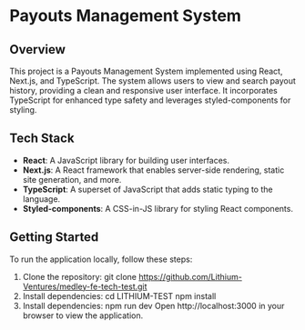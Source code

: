 # Payouts Management System

## Overview

This project is a Payouts Management System implemented using React, Next.js, and TypeScript. The system allows users to view and search payout history, providing a clean and responsive user interface. It incorporates TypeScript for enhanced type safety and leverages styled-components for styling.

## Tech Stack

- **React**: A JavaScript library for building user interfaces.
- **Next.js**: A React framework that enables server-side rendering, static site generation, and more.
- **TypeScript**: A superset of JavaScript that adds static typing to the language.
- **Styled-components**: A CSS-in-JS library for styling React components.

## Getting Started

To run the application locally, follow these steps:

1. Clone the repository:
   git clone https://github.com/Lithium-Ventures/medley-fe-tech-test.git
2. Install dependencies:
   cd LITHIUM-TEST
   npm install
3. Install dependencies:
   npm run dev
   Open http://localhost:3000 in your browser to view the application.

